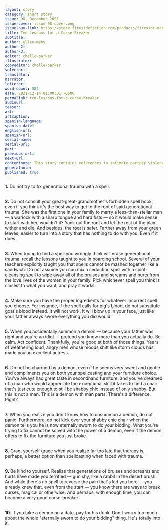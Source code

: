 ```yaml
---
layout: story
category: short story
issue: 98, December 2021
issue-cover: issue-98-cover.png
issue-buy-link: https://store.firesidefiction.com/products/fireside-magazine-issue-98-december-2021
title: Ten Lessons for a Curse-Breaker
subtitle:
author: ellen-meny
author-2:
author-3:
editor: chelle-parker
illustrator:
copyeditor: chelle-parker
selector:
translator:
narrator:
letterer:
word-count: 584
date: 2021-12-14 01:00:01 -0500
permalink: ten-lessons-for-a-curse-breaker
audiourl:
teaser:
art:
artcaption:
spanish-language:
spanish-date:
english-url:
spanish-url:
serial-name:
serial-url:
part:
previous-url:
next-url:
contentnote: This story contains references to intimate partner violence.
generalnote:
published: true
---
```

**1.** Do not try to fix generational trauma with a spell.<br  /><br  />

**2.** Do not consult your great-great-grandmother's forbidden spell book, even if you think it's the best way to get to the root of said generational trauma. She was the first one in your family to marry a less-than-stellar man — a warlock with a sharp tongue and hard fists — so it would make sense to start with her, wouldn't it? Yank out the root and let the rest of the plant wither and die. And besides, the root is safer. Farther away from your green leaves, easier to turn into a story that has nothing to do with you. Even if it does.<br  /><br  />

**3.** When trying to find a spell you wrongly think will erase generational trauma, recall the lessons taught to you in boarding school. Several of your teachers explicitly taught you that spells cannot be mashed together like a sandwich. Do not assume you can mix a seduction spell with a spirit-cleansing spell to wipe away all of the bruises and screams and hurts from the love lives of the women in your family. Pick whichever spell you think is closest to what you want, and pray it works.<br  /><br  />

**4.** Make sure you have the proper ingredients for whatever incorrect spell you choose. For instance, if the spell calls for pig's blood, do not substitute goat's blood instead. It will not work. It will blow up in your face, just like your father always swore everything you did would.<br  /><br  />

**5.** When you accidentally summon a demon — because your father was right and you're an idiot — pretend you know more than you actually do. Be calm. Act confident. Thankfully, you're good at both of those things. Years of weathering loud, angry men whose moods shift like storm clouds has made you an excellent actress.<br  /><br  />

**6.** Do not be charmed by a demon, even if he seems very sweet and gentle and compliments you on both your spellcasting and your furniture choice. You've always had great taste in secondhand furniture, and you've dreamed of a man who would appreciate the exceptional skill it takes to find a chair that's just cute enough to still be shabby chic instead of only shabby. But this is not a man. This is a demon with man parts. There's a difference. Right?<br  /><br  />

**7.** When you realize you don't know how to unsummon a demon, do not panic. Furthermore, do not kick over your shabby chic chair when the demon tells you he is now eternally sworn to do your bidding. What you're trying to fix cannot be solved with the power of a demon, even if the demon offers to fix the furniture you just broke.<br  /><br  />

**8.** Grant yourself grace when you realize far too late that therapy is, perhaps, a better option than spellcasting when faced with trauma.<br  /><br  />

**9.** Be kind to yourself. Realize that generations of bruises and screams and hurts have made you terrified — gun shy, like a rabbit in the desert brush. And while there's no spell to reverse the pain that's led you here — you already knew that, even from the start — you know there are ways to break curses, magical or otherwise. And perhaps, with enough time, you can become a very good curse-breaker.<br  /><br  />

**10.** If you take a demon on a date, pay for his drink. Don't worry too much about the whole "eternally sworn to do your bidding" thing. He's totally into it.
